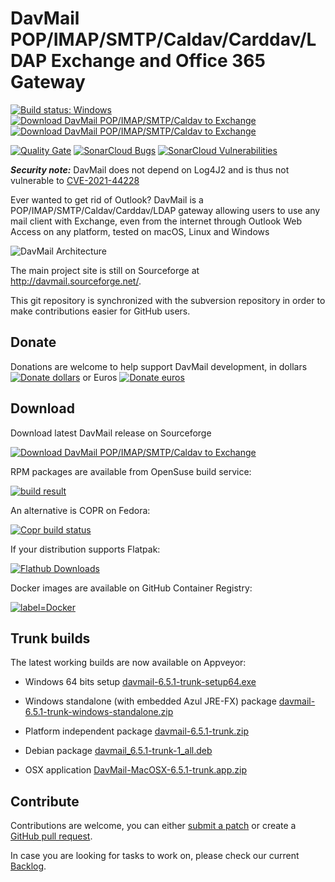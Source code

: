 # DavMail POP/IMAP/SMTP/Caldav/Carddav/LDAP Exchange and Office 365 Gateway

[![Build status: Windows](https://ci.appveyor.com/api/projects/status/d7tx645gwqvprd4g?svg=true)](https://ci.appveyor.com/project/mguessan/davmail)
[![Download DavMail POP/IMAP/SMTP/Caldav to Exchange](https://img.shields.io/sourceforge/dm/davmail.svg)](https://sourceforge.net/projects/davmail/files/latest/download)
[![Download DavMail POP/IMAP/SMTP/Caldav to Exchange](https://img.shields.io/sourceforge/dt/davmail.svg)](https://sourceforge.net/projects/davmail/files/latest/download)

[![Quality Gate](https://sonarcloud.io/api/project_badges/measure?project=mguessan_davmail&metric=alert_status)](https://sonarcloud.io/project/overview?id=mguessan_davmail)
[![SonarCloud Bugs](https://sonarcloud.io/api/project_badges/measure?project=mguessan_davmail&metric=bugs)](https://sonarcloud.io/project/overview?id=mguessan_davmail)
[![SonarCloud Vulnerabilities](https://sonarcloud.io/api/project_badges/measure?project=mguessan_davmail&metric=vulnerabilities)](https://sonarcloud.io/project/overview?id=mguessan_davmail)

**_Security note:_** DavMail does not depend on Log4J2 and is thus not vulnerable to [CVE-2021-44228](https://github.com/advisories/GHSA-jfh8-c2jp-5v3q)

Ever wanted to get rid of Outlook? DavMail is a POP/IMAP/SMTP/Caldav/Carddav/LDAP gateway allowing users to use any mail client with Exchange, even from the internet through Outlook Web Access on any platform, tested on macOS, Linux and Windows

![DavMail Architecture](src/site/resources/images/davmailArchitecture.png)

The main project site is still on Sourceforge at http://davmail.sourceforge.net/.

This git repository is synchronized with the subversion repository in order to make contributions easier for GitHub users.

## Donate

Donations are welcome to help support DavMail development, in dollars 
[![Donate dollars](https://img.shields.io/badge/paypal-donate-green.svg)](https://www.paypal.com/cgi-bin/webscr?item_name=Donation+to+DavMail+POP%2FIMAP%2FSMTP%2FCaldav+to+Exchange&amp;cmd=_donations&amp;business=mguessan%40free.fr&amp;lc=US)
or Euros
[![Donate euros](https://img.shields.io/badge/paypal-donate-green.svg)](https://www.paypal.com/cgi-bin/webscr?item_name=Donation+to+DavMail+POP%2FIMAP%2FSMTP%2FCaldav+to+Exchange&amp;cmd=_donations&amp;business=mguessan%40free.fr&amp;lc=US&amp;currency_code=EUR)

## Download
Download latest DavMail release on Sourceforge

[![Download DavMail POP/IMAP/SMTP/Caldav to Exchange](https://a.fsdn.com/con/app/sf-download-button)](https://sourceforge.net/projects/davmail/files/davmail/6.5.1/)

RPM packages are available from OpenSuse build service:

[![build result](https://build.opensuse.org/projects/home:mguessan:davmail/packages/davmail/badge.svg?type=default)](https://build.opensuse.org/package/show/home:mguessan:davmail/davmail)

An alternative is COPR on Fedora:

[![Copr build status](https://copr.fedorainfracloud.org/coprs/mguessan/davmail/package/davmail/status_image/last_build.png)](https://copr.fedorainfracloud.org/coprs/mguessan/davmail)

If your distribution supports Flatpak:

[![Flathub Downloads](https://img.shields.io/flathub/downloads/org.davmail.DavMail?label=Flathub)](https://flathub.org/en/apps/org.davmail.DavMail)

Docker images are available on GitHub Container Registry:

[![label=Docker](https://img.shields.io/badge/dynamic/json?url=https%3A%2F%2Fghcr-badge.elias.eu.org%2Fapi%2Fmguessan%2Fdavmail%2Fdavmail&query=downloadCount&logo=docker&label=GitHub%20Docker%20Pulls&color=2496ed)](https://github.com/mguessan/davmail/tree/master/src/docker/README.md)


## Trunk builds
The latest working builds are now available on Appveyor:

* Windows 64 bits setup [davmail-6.5.1-trunk-setup64.exe](https://ci.appveyor.com/api/projects/mguessan/davmail/artifacts/dist%2Fdavmail-6.5.1-trunk-setup64.exe?job=Environment%3A%20JAVA_HOME%3DC%3A%5CProgram%20Files%5CJava%5Cjdk1.8.0)
* Windows standalone (with embedded Azul JRE-FX) package [davmail-6.5.1-trunk-windows-standalone.zip](https://ci.appveyor.com/api/projects/mguessan/davmail/artifacts/dist%2Fdavmail-6.5.1-trunk-windows-standalone.zip?job=Environment%3A%20JAVA_HOME%3DC%3A%5CProgram%20Files%5CJava%5Cjdk1.8.0)

* Platform independent package [davmail-6.5.1-trunk.zip](https://ci.appveyor.com/api/projects/mguessan/davmail/artifacts/dist%2Fdavmail-6.5.1-trunk.zip?job=Environment%3A%20JAVA_HOME%3DC%3A%5CProgram%20Files%5CJava%5Cjdk1.8.0)

* Debian package [davmail_6.5.1-trunk-1_all.deb](https://ci.appveyor.com/api/projects/mguessan/davmail/artifacts/dist%2Fdavmail_6.5.1-trunk-1_all.deb?job=Environment%3A%20JAVA_HOME%3DC%3A%5CProgram%20Files%5CJava%5Cjdk1.8.0)

* OSX application [DavMail-MacOSX-6.5.1-trunk.app.zip](https://ci.appveyor.com/api/projects/mguessan/davmail/artifacts/dist%2FDavMail-MacOSX-6.5.1-trunk.app.zip?job=Environment%3A%20JAVA_HOME%3DC%3A%5CProgram%20Files%5CJava%5Cjdk1.8.0)

## Contribute
Contributions are welcome, you can either [submit a patch](https://sourceforge.net/p/davmail/patches/) or create a [GitHub pull request](https://github.com/mguessan/davmail/pulls).

In case you are looking for tasks to work on, please check our current
[Backlog](https://sourceforge.net/p/davmail/feature-requests/milestone/Backlog/).
